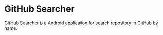 # GitHub Searcher

GitHub Searcher is a Android application for search repository in GitHub by name.

